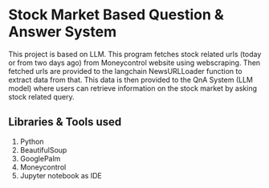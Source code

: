 # Stock Market Based Question & Answer System 

This project is based on LLM. This program fetches stock related urls (today or from two days ago) from Moneycontrol website using webscraping. Then fetched urls are provided to the langchain NewsURLLoader function to extract data from that. This data is then provided to the QnA System (LLM model) where users can retrieve information on the stock market by asking stock related query.



## Libraries & Tools used

1. Python
2. BeautifulSoup
3. GooglePalm
4. Moneycontrol
5. Jupyter notebook as IDE
